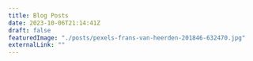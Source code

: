 ```yaml
---
title: Blog Posts
date: 2023-10-06T21:14:41Z
draft: false
featuredImage: "./posts/pexels-frans-van-heerden-201846-632470.jpg"
externalLink: ""
---
```


